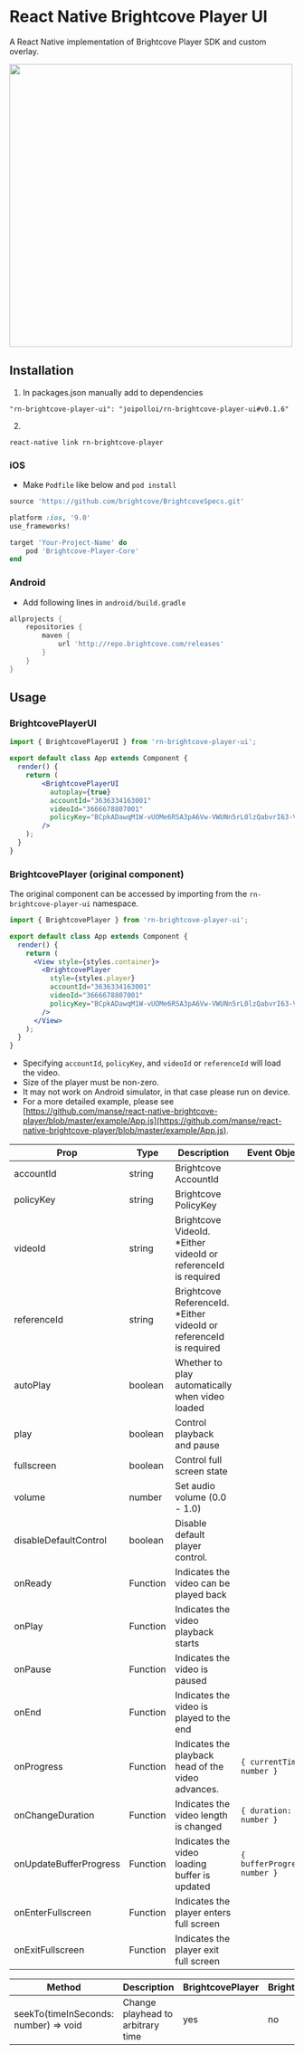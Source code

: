 # React Native Brightcove Player UI

A React Native implementation of Brightcove Player SDK and custom overlay.

<img src="https://user-images.githubusercontent.com/443965/40413410-b9963158-5eb0-11e8-924f-9f61df58fa04.jpg" width="500">

## Installation

1. In packages.json manually add to dependencies
```console
"rn-brightcove-player-ui": "joipolloi/rn-brightcove-player-ui#v0.1.6"
```

2. 
```console
react-native link rn-brightcove-player
```

### iOS

- Make `Podfile` like below and `pod install`

```rb
source 'https://github.com/brightcove/BrightcoveSpecs.git'

platform :ios, '9.0'
use_frameworks!

target 'Your-Project-Name' do
    pod 'Brightcove-Player-Core'
end
```

### Android

- Add following lines in `android/build.gradle`

```gradle
allprojects {
    repositories {
        maven {
            url 'http://repo.brightcove.com/releases'
        }
    }
}
```

## Usage

### BrightcovePlayerUI

```jsx
import { BrightcovePlayerUI } from 'rn-brightcove-player-ui';

export default class App extends Component {
  render() {
    return (
        <BrightcovePlayerUI
          autoplay={true}
          accountId="3636334163001"
          videoId="3666678807001"
          policyKey="BCpkADawqM1W-vUOMe6RSA3pA6Vw-VWUNn5rL0lzQabvrI63-VjS93gVUugDlmBpHIxP16X8TSe5LSKM415UHeMBmxl7pqcwVY_AZ4yKFwIpZPvXE34TpXEYYcmulxJQAOvHbv2dpfq-S_cm"
        />
    );
  }
}
```


### BrightcovePlayer (original component)
The original component can be accessed by importing from the ```rn-brightcove-player-ui``` namespace.
```jsx
import { BrightcovePlayer } from 'rn-brightcove-player-ui';

export default class App extends Component {
  render() {
    return (
      <View style={styles.container}>
        <BrightcovePlayer
          style={styles.player}
          accountId="3636334163001"
          videoId="3666678807001"
          policyKey="BCpkADawqM1W-vUOMe6RSA3pA6Vw-VWUNn5rL0lzQabvrI63-VjS93gVUugDlmBpHIxP16X8TSe5LSKM415UHeMBmxl7pqcwVY_AZ4yKFwIpZPvXE34TpXEYYcmulxJQAOvHbv2dpfq-S_cm"
        />
      </View>
    );
  }
}
```

- Specifying `accountId`, `policyKey`, and `videoId` or `referenceId` will load the video.
- Size of the player must be non-zero.
- It may not work on Android simulator, in that case please run on device.
- For a more detailed example, please see [https://github.com/manse/react-native-brightcove-player/blob/master/example/App.js](https://github.com/manse/react-native-brightcove-player/blob/master/example/App.js).

| Prop                   | Type     | Description                                                                     | Event Object                 | BrightcovePlayer | BrightcovePlayerUI |
| ---------------------- | -------- | ------------------------------------------------------------------------------- | ---------------------------- | ---------------- | ------------------ |
| accountId              | string   | Brightcove AccountId                                                            |                              | yes              | yes                |
| policyKey              | string   | Brightcove PolicyKey                                                            |                              | yes              | yes                |
| videoId                | string   | Brightcove VideoId. \*Either videoId or referenceId is required                 |                              | yes              | yes                |
| referenceId            | string   | Brightcove ReferenceId. \*Either videoId or referenceId is required             |                              | yes              | yes                |
| autoPlay               | boolean  | Whether to play automatically when video loaded                                 |                              | yes              | yes                |
| play                   | boolean  | Control playback and pause                                                      |                              | yes              | yes                |
| fullscreen             | boolean  | Control full screen state                                                       |                              | yes              | no                 |
| volume                 | number   | Set audio volume (0.0 - 1.0)                                                    |                              | yes              | yes                |
| disableDefaultControl  | boolean  | Disable default player control.                                                 |                              | yes              | no                 |
| onReady                | Function | Indicates the video can be played back                                          |                              | yes              | yes                |
| onPlay                 | Function | Indicates the video playback starts                                             |                              | yes              | yes                |
| onPause                | Function | Indicates the video is paused                                                   |                              | yes              | yes                |
| onEnd                  | Function | Indicates the video is played to the end                                        |                              | yes              | yes                |
| onProgress             | Function | Indicates the playback head of the video advances.                              | `{ currentTime: number }`    | yes              | yes                |
| onChangeDuration       | Function | Indicates the video length is changed                                           | `{ duration: number }`       | yes              | yes                |
| onUpdateBufferProgress | Function | Indicates the video loading buffer is updated                                   | `{ bufferProgress: number }` | yes              | yes                |
| onEnterFullscreen      | Function | Indicates the player enters full screen                                         |                              | yes              | no                 |
| onExitFullscreen       | Function | Indicates the player exit full screen                                           |                              | yes              | no                 |

| Method                                | Description                       | BrightcovePlayer | BrightcovePlayerUI |
| ------------------------------------- | --------------------------------- | ---------------- | ------------------ |
| seekTo(timeInSeconds: number) => void | Change playhead to arbitrary time |        yes       |         no         |
 
